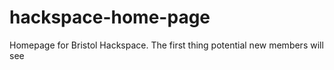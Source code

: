 # hackspace-home-page
Homepage for Bristol Hackspace. The first thing potential new members will see
